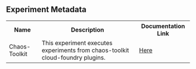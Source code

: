 ## Experiment Metadata

<table>
<tr>
<th> Name </th>
<th> Description </th>
<th> Documentation Link </th>
</tr>
<tr>
 <td> Chaos-Toolkit </td>
 <td> This experiment executes experiments from chaos-toolkit cloud-foundry plugins. </td>
 <td> <a href="https://litmuschaos.github.io/litmus/experiments/categories/chaostoolkit/"> Here </a> </td>
 </tr>
 </table>

